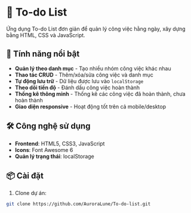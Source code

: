 # 📝 To-do List
Ứng dụng To-do List đơn giản để quản lý công việc hằng ngày, xây dựng bằng HTML, CSS và JavaScript.

## 🌟 Tính năng nổi bật
- **Quản lý theo danh mục** - Tạo nhiều nhóm công việc khác nhau
- **Thao tác CRUD** - Thêm/xóa/sửa công việc và danh mục
- **Tự động lưu trữ** - Dữ liệu được lưu vào `localStorage`
- **Theo dõi tiến độ** - Đánh dấu công việc hoàn thành
- **Thống kê thông minh** - Thống kê các công việc đã hoàn thành, chưa hoàn thành
- **Giao diện responsive** - Hoạt động tốt trên cả mobile/desktop

## 🛠 Công nghệ sử dụng
- **Frontend**: HTML5, CSS3, JavaScript 
- **Icons**: Font Awesome 6
- **Quản lý trạng thái**: localStorage

## 📦 Cài đặt
1. Clone dự án:
```bash
git clone https://github.com/AuroraLune/To-do-list.git
